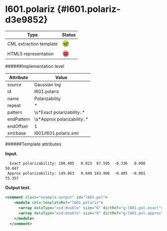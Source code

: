# l601.polariz {#l601.polariz-d3e9852}


| Type                                                                                                                                                | Status                                                                                                                                              |
|----|----|
| CML extraction template                                                                                                                             | ![](/imgs/Total.png)                                                                                                                                |
| HTML5 representation                                                                                                                                | ![](/imgs/None.png)                                                                                                                                 |

######Implementation level

| Attribute                                                                                                                                           | Value                                                                                                                                               |
|----|----|
| *source*                                                                                                                                            | Gaussian log                                                                                                                                        |
| id                                                                                                                                                  | l601.polariz                                                                                                                                        |
| name                                                                                                                                                | Polarizability                                                                                                                                      |
| repeat                                                                                                                                              | \*                                                                                                                                                  |
| pattern                                                                                                                                             | \\s\*Exact polarizability:.\*                                                                                                                       |
| endPattern                                                                                                                                          | \\s\*Approx polarizability:.\*                                                                                                                      |
| endOffset                                                                                                                                           | 1                                                                                                                                                   |
| xml:base                                                                                                                                            | l601/l601.polariz.xml                                                                                                                               |

######Template attributes

**Input.**

      Exact polarizability: 100.405   0.023  87.595  -0.336   0.000  50.847
     Approx polarizability: 149.863   0.049 143.908  -0.405  -0.001  75.357
      

**Output text.**

```xml
<comment class="example.output" id="l601.pol">
    <module cmlx:templateRef="l601.polariz">
      <array dataType="xsd:double" size="6" dictRef="g:l601.pol.exact">100.405 0.023 87.595 -0.336 0.0 50.847</array>
      <array dataType="xsd:double" size="6" dictRef="g:l601.pol.approx">149.863 0.049 143.908 -0.405 -0.001 75.357</array>
    </module>
  </comment>
```
